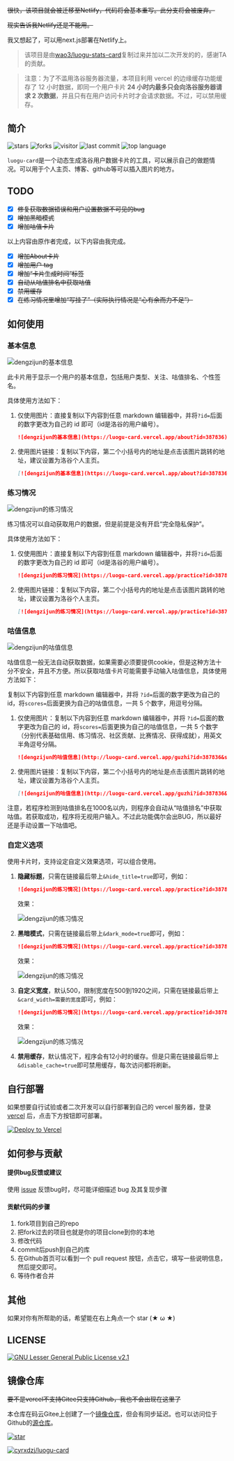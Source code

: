 ~~很快，该项目就会被迁移至Netlify，代码将会基本重写。此分支将会被废弃。~~

~~现实告诉我Netlify还是不能用。~~

我又想起了，可以用next.js部署在Netlify上。

> 该项目是由[wao3/luogu-stats-card](https://github.com/wao3/luogu-stats-card)复制过来并加以二次开发的的，感谢TA的贡献。

> 注意：为了不滥用洛谷服务器流量，本项目利用 vercel 的边缘缓存功能缓存了 12 小时数据，即同一个用户卡片 **24 小时内最多只会向洛谷服务器请求 2 次数据**，并且只有在用户访问卡片时才会请求数据。不过，可以禁用缓存。
## 简介

![stars](https://badgen.net/github/stars/cyrxdzj/luogu-card?cache=600)
![forks](https://badgen.net/github/forks/cyrxdzj/luogu-card?cache=600)
![visitor](https://visitor-badge.laobi.icu/badge?page_id=luogu-card)
![last commit](https://badgen.net/github/last-commit/cyrxdzj/luogu-card?cache=600)
![top language](https://img.shields.io/github/languages/top/cyrxdzj/luogu-card)

`luogu-card`是一个动态生成洛谷用户数据卡片的工具，可以展示自己的做题情况。可以用于个人主页、博客、github等可以插入图片的地方。

## TODO

- [x] ~~修复获取数据错误和用户设置数据不可见的bug~~
- [x] ~~增加黑暗模式~~
- [x] ~~增加咕值卡片~~

以上内容由原作者完成，以下内容由我完成。

- [x] ~~增加About卡片~~
- [x] ~~增加用户 tag~~
- [x] ~~增加“卡片生成时间”标签~~
- [x] ~~自动从咕值排名中获取咕值~~
- [x] ~~禁用缓存~~
- [x] ~~在练习情况里增加“写挂了”（实际执行情况是“心有余而力不足”）~~

## 如何使用

### 基本信息

![dengzijun的基本信息](https://luogu-card.vercel.app/about?id=387836)

此卡片用于显示一个用户的基本信息，包括用户类型、关注、咕值排名、个性签名。

具体使用方法如下：

1. 仅使用图片：直接复制以下内容到任意 markdown 编辑器中，并将`?id=`后面的数字更改为自己的 id 即可（id是洛谷的用户编号）。

   ```markdown
   ![dengzijun的基本信息](https://luogu-card.vercel.app/about?id=387836)
   ```

2. 使用图片链接：复制以下内容，第二个小括号内的地址是点击该图片跳转的地址，建议设置为洛谷个人主页。

   ```markdown
   [![dengzijun的基本信息](https://luogu-card.vercel.app/about?id=387836)](https://github.com/cyrxdzj/luogu-card)
   ```

### 练习情况

![dengzijun的练习情况](https://luogu-card.vercel.app/practice?id=387836)

练习情况可以自动获取用户的数据，但是前提是没有开启“完全隐私保护”。

具体使用方法如下：

1. 仅使用图片：直接复制以下内容到任意 markdown 编辑器中，并将`?id=`后面的数字更改为自己的 id 即可（id是洛谷的用户编号）。

   ```markdown
   ![dengzijun的练习情况](https://luogu-card.vercel.app/practice?id=387836)
   ```

2. 使用图片链接：复制以下内容，第二个小括号内的地址是点击该图片跳转的地址，建议设置为洛谷个人主页。

   ```markdown
   [![dengzijun的练习情况](https://luogu-card.vercel.app/practice?id=387836)](https://github.com/cyrxdzj/luogu-card)
   ```

### 咕值信息

![dengzijun的咕值信息](https://luogu-card.vercel.app/guzhi?id=387836)

咕值信息一般无法自动获取数据，如果需要必须要提供cookie，但是这种方法十分不安全，并且不方便。所以获取咕值卡片可能需要手动输入咕值信息，具体使用方法如下：

复制以下内容到任意 markdown 编辑器中，并将 `?id=`后面的数字更改为自己的 id，将`scores=`后面更换为自己的咕值信息，一共 5 个数字，用逗号分隔。

1. 仅使用图片：复制以下内容到任意 markdown 编辑器中，并将 `?id=`后面的数字更改为自己的 id，将`scores=`后面更换为自己的咕值信息，一共 5 个数字（分别代表基础信用、练习情况、社区贡献、比赛情况、获得成就），用英文半角逗号分隔。

   ```markdown
   ![dengzijun的咕值信息](http://luogu-card.vercel.app/guzhi?id=387836&scores=100,70,25,45,0)
   ```
   
2. 使用图片链接：复制以下内容，第二个小括号内的地址是点击该图片跳转的地址，建议设置为洛谷个人主页。
   ```markdown
   [![dengzijun的咕值信息](http://luogu-card.vercel.app/guzhi?id=387836&scores=100,70,25,45,0)](https://github.com/cyrxdzj/luogu-card)
   ```
   

注意，若程序检测到咕值排名在1000名以内，则程序会自动从“咕值排名”中获取咕值。若获取成功，程序将无视用户输入。不过此功能偶尔会出BUG，所以最好还是手动设置一下咕值吧。


### 自定义选项

使用卡片时，支持设定自定义效果选项，可以组合使用。

1. **隐藏标题**，只需在链接最后带上`&hide_title=true`即可，例如：

   ```markdown
   ![dengzijun的练习情况](https://luogu-card.vercel.app/practice?id=387836&hide_title=true)
   ```

   效果：

   ![dengzijun的练习情况](https://luogu-card.vercel.app/practice?id=387836&hide_title=1)

2. **黑暗模式**，只需在链接最后带上`&dark_mode=true`即可，例如：

   ```markdown
   ![dengzijun的练习情况](https://luogu-card.vercel.app/practice?id=387836&dark_mode=true)
   ```

   效果：

   ![dengzijun的练习情况](https://luogu-card.vercel.app/practice?id=387836&dark_mode=true)
3. **自定义宽度**，默认500，限制宽度在500到1920之间，只需在链接最后带上`&card_width=需要的宽度`即可，例如：

   ```markdown
   ![dengzijun的练习情况](https://luogu-card.vercel.app/practice?id=387836&card_width=750)
   ```

   效果：

   ![dengzijun的练习情况](https://luogu-card.vercel.app/practice?id=387836&card_width=750)
   
4. **禁用缓存**，默认情况下，程序会有12小时的缓存。但是只需在链接最后带上`&disable_cache=true`即可禁用缓存，每次访问都将刷新。

## 自行部署

如果想要自行试验或者二次开发可以自行部署到自己的 vercel 服务器，登录 [vercel](https://vercel.com/) 后，点击下方按钮即可部署。

[![Deploy to Vercel](https://vercel.com/button)](https://vercel.com/import/project?template=https://github.com/cyrxdzj/luogu-card)

## 如何参与贡献

#### 提供bug反馈或建议

使用 [issue](https://github.com/cyrxdzj/luogu-card/issues) 反馈bug时，尽可能详细描述 bug 及其复现步骤

#### 贡献代码的步骤

1. fork项目到自己的repo
2. 把fork过去的项目也就是你的项目clone到你的本地
3. 修改代码
4. commit后push到自己的库
5. 在Github首页可以看到一个 pull request 按钮，点击它，填写一些说明信息，然后提交即可。
6. 等待作者合并

## 其他

如果对你有所帮助的话，希望能在右上角点一个 star (★ ω ★)

## LICENSE

[![GNU Lesser General Public License v2.1](https://badgen.net/github/license/cyrxdzj/luogu-card)](https://github.com/cyrxdzj/luogu-card/blob/master/LICENSE)

## 镜像仓库

~~要不是vercel不支持Gitee只支持Github，我也不会出现在这里了~~

本仓库在码云Gitee上创建了一个[镜像仓库](https://gitee.com/cyrxdzj/luogu-card)，但会有同步延迟。也可以访问位于Github的[源仓库](https://github.com/cyrxdzj/luogu-card)。

[![star](https://gitee.com/cyrxdzj/luogu-card/badge/star.svg?theme=dark)](https://gitee.com/cyrxdzj/luogu-card/stargazers)

[![cyrxdzj/luogu-card](https://gitee.com/cyrxdzj/luogu-card/widgets/widget_card.svg?colors=eae9d7,2e2f29,272822,484a45,eae9d7,747571)](https://gitee.com/cyrxdzj/luogu-card)
